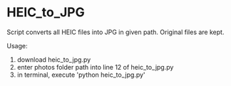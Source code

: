 # HEIC_to_JPG
Script converts all HEIC files into JPG in given path. Original files are kept.

Usage:
1) download heic_to_jpg.py
2) enter photos folder path into line 12 of heic_to_jpg.py
3) in terminal, execute 'python heic_to_jpg.py'
